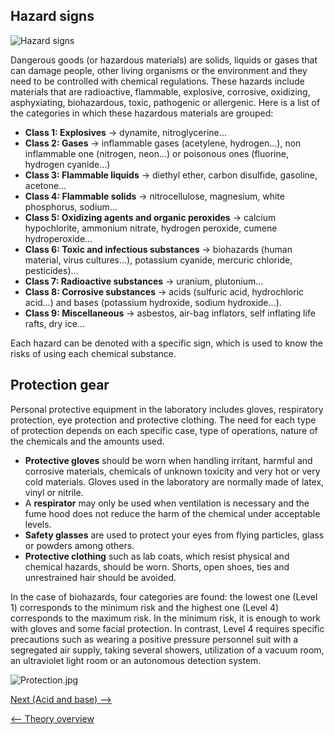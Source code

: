 Hazard signs
------------

![Hazard signs](https://s3-us-west-2.amazonaws.com/labster/wiki/media/Hazard_signs.png‎ "Hazard signs")

Dangerous goods (or hazardous materials) are solids, liquids or gases
that can damage people, other living organisms or the environment and
they need to be controlled with chemical regulations. These hazards
include materials that are radioactive, flammable, explosive, corrosive,
oxidizing, asphyxiating, biohazardous, toxic, pathogenic or allergenic.
Here is a list of the categories in which these hazardous materials are
grouped:

-   **Class 1: Explosives** -\> dynamite, nitroglycerine…
-   **Class 2: Gases** -\> inflammable gases (acetylene, hydrogen…), non
    inflammable one (nitrogen, neon…) or poisonous ones (fluorine,
    hydrogen cyanide…)
-   **Class 3: Flammable liquids** -\> diethyl ether, carbon disulfide,
    gasoline, acetone…
-   **Class 4: Flammable solids** -\> nitrocellulose, magnesium, white
    phosphorus, sodium…
-   **Class 5: Oxidizing agents and organic peroxides** -\> calcium
    hypochlorite, ammonium nitrate, hydrogen peroxide, cumene
    hydroperoxide…
-   **Class 6: Toxic and infectious substances** -\> biohazards (human
    material, virus cultures…), potassium cyanide, mercuric chloride,
    pesticides)…
-   **Class 7: Radioactive substances** -\> uranium, plutonium…
-   **Class 8: Corrosive substances** -\> acids (sulfuric acid,
    hydrochloric acid…) and bases (potassium hydroxide, sodium
    hydroxide…).
-   **Class 9: Miscellaneous** -\> asbestos, air-bag inflators, self
    inflating life rafts, dry ice…

Each hazard can be denoted with a specific sign, which is used to know
the risks of using each chemical substance.

Protection gear
---------------

Personal protective equipment in the laboratory includes gloves,
respiratory protection, eye protection and protective clothing. The need
for each type of protection depends on each specific case, type of
operations, nature of the chemicals and the amounts used.

-   **Protective gloves** should be worn when handling irritant, harmful
    and corrosive materials, chemicals of unknown toxicity and very hot
    or very cold materials. Gloves used in the laboratory are normally
    made of latex, vinyl or nitrile.
-   A **respirator** may only be used when ventilation is necessary and
    the fume hood does not reduce the harm of the chemical under
    acceptable levels.
-   **Safety glasses** are used to protect your eyes from flying
    particles, glass or powders among others.
-   **Protective clothing** such as lab coats, which resist physical and
    chemical hazards, should be worn. Shorts, open shoes, ties and
    unrestrained hair should be avoided.

In the case of biohazards, four categories are found: the lowest one
(Level 1) corresponds to the minimum risk and the highest one (Level 4)
corresponds to the maximum risk. In the minimum risk, it is enough to
work with gloves and some facial protection. In contrast, Level 4
requires specific precautions such as wearing a positive pressure
personnel suit with a segregated air supply, taking several showers,
utilization of a vacuum room, an ultraviolet light room or an autonomous
detection system.

![](https://s3-us-west-2.amazonaws.com/labster/wiki/media/Protection.jpg‎ "Protection.jpg‎")

[Next (Acid and base) --\>](/wiki/Acid_and_base "wikilink")

[\<-- Theory overview](/wiki/Intro_Lab "wikilink")

